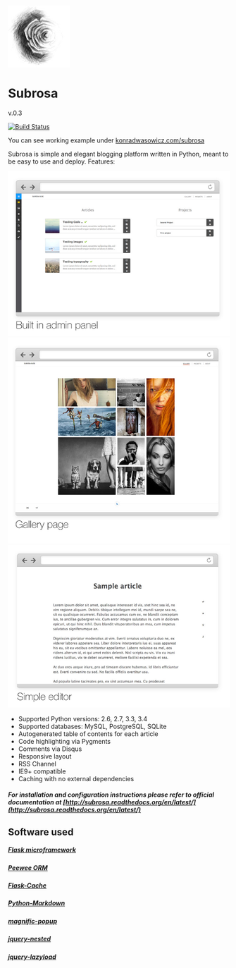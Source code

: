 ![](sr.jpg)
# Subrosa

v.0.3


[![Build Status](https://travis-ci.org/exaroth/subrosa.png?branch=master)](https://travis-ci.org/exaroth/subrosa)

You can see working example under [konradwasowicz.com/subrosa](http://konradwasowicz.com/subrosa)

Subrosa is simple and elegant blogging platform written in Python, meant to be easy to use and deploy. Features:

![](sr_admin_thumb.jpg)
![](sr_thumb_gall.jpg)
![](sr_thumb_edit.jpg)

* Supported Python versions: 2.6, 2.7, 3.3, 3.4
* Supported databases: MySQL, PostgreSQL, SQLite
* Autogenerated table of contents for each article
* Code highlighting via Pygments
* Comments via Disqus
* Responsive layout
* RSS Channel
* IE9+ compatible
* Caching with no external dependencies

##### For installation and configuration instructions please refer to official documentation at [http://subrosa.readthedocs.org/en/latest/](http://subrosa.readthedocs.org/en/latest/)

## Software used

##### [Flask microframework](http://flask.pocoo.org/)
##### [Peewee ORM](https://github.com/coleifer/peewee)
##### [Flask-Cache](https://github.com/thadeusb/flask-cache)
##### [Python-Markdown](https://github.com/waylan/Python-Markdown)
##### [magnific-popup](http://dimsemenov.com/plugins/magnific-popup/)
##### [jquery-nested](http://suprb.com/apps/nested/)
##### [jquery-lazyload](http://www.appelsiini.net/projects/lazyload)
